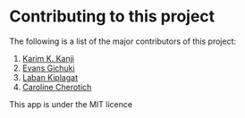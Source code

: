 # Contributing to this project
The following is a list of the major contributors of this project:
1. [Karim K. Kanji](https://github.com/kanji-karanja)
2. [Evans Gichuki](https://github.com/evans123456)
3. [Laban Kiplagat](https://github.com/labohkip81)
4. [Caroline Cherotich](https://github.com/cherotich)

This app is under the MIT licence